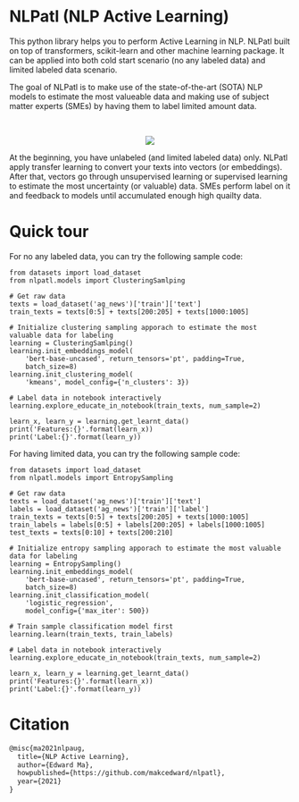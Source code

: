 # NLPatl (NLP Active Learning)

This python library helps you to perform Active Learning in NLP. NLPatl built on top of transformers, scikit-learn and other machine learning package. It can be applied into both cold start scenario (no any labeled data) and limited labeled data scenario.

The goal of NLPatl is to make use of the state-of-the-art (SOTA) NLP models to estimate the most valueable data and making use of subject matter experts (SMEs) by having them to label limited amount data. 

<br><p align="center"><img src="https://github.com/makcedward/nlpatl/blob/master/res/architecture.svg"/></p>
At the beginning, you have unlabeled (and limited labeled data) only. NLPatl apply transfer learning to convert your texts into vectors (or embeddings). After that, vectors go through unsupervised learning or supervised learning to estimate the most uncertainty (or valuable) data. SMEs perform label on it and feedback to models until accumulated enough high quailty data.

# Quick tour

For no any labeled data, you can try the following sample code:
```
from datasets import load_dataset
from nlpatl.models import ClusteringSamlping

# Get raw data
texts = load_dataset('ag_news')['train']['text']
train_texts = texts[0:5] + texts[200:205] + texts[1000:1005]

# Initialize clustering sampling apporach to estimate the most valuable data for labeling
learning = ClusteringSamlping()
learning.init_embeddings_model(
    'bert-base-uncased', return_tensors='pt', padding=True, 
    batch_size=8)
learning.init_clustering_model(
    'kmeans', model_config={'n_clusters': 3})

# Label data in notebook interactively
learning.explore_educate_in_notebook(train_texts, num_sample=2)

learn_x, learn_y = learning.get_learnt_data()
print('Features:{}'.format(learn_x))
print('Label:{}'.format(learn_y))
```

For having limited data, you can try the following sample code:
```
from datasets import load_dataset
from nlpatl.models import EntropySampling

# Get raw data
texts = load_dataset('ag_news')['train']['text']
labels = load_dataset('ag_news')['train']['label']
train_texts = texts[0:5] + texts[200:205] + texts[1000:1005]
train_labels = labels[0:5] + labels[200:205] + labels[1000:1005]
test_texts = texts[0:10] + texts[200:210]

# Initialize entropy sampling apporach to estimate the most valuable data for labeling
learning = EntropySampling()
learning.init_embeddings_model(
    'bert-base-uncased', return_tensors='pt', padding=True,
    batch_size=8)
learning.init_classification_model(
    'logistic_regression',
    model_config={'max_iter': 500})

# Train sample classification model first
learning.learn(train_texts, train_labels)

# Label data in notebook interactively
learning.explore_educate_in_notebook(train_texts, num_sample=2)

learn_x, learn_y = learning.get_learnt_data()
print('Features:{}'.format(learn_x))
print('Label:{}'.format(learn_y))
```

# Citation

```latex
@misc{ma2021nlpaug,
  title={NLP Active Learning},
  author={Edward Ma},
  howpublished={https://github.com/makcedward/nlpatl},
  year={2021}
}
```